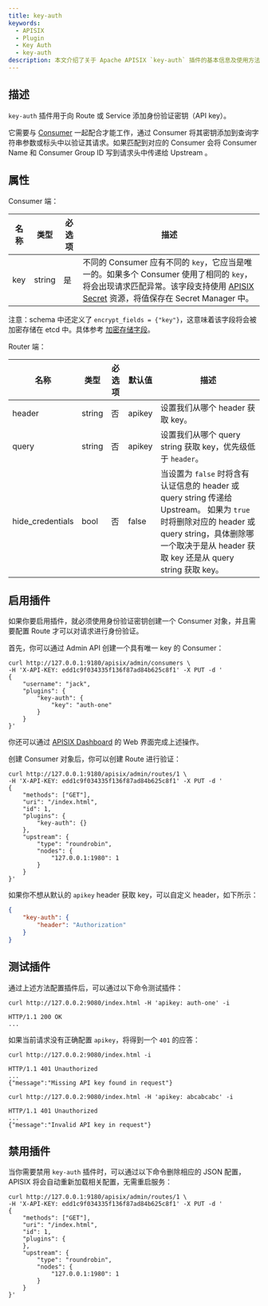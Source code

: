 ```yaml
---
title: key-auth
keywords:
  - APISIX
  - Plugin
  - Key Auth
  - key-auth
description: 本文介绍了关于 Apache APISIX `key-auth` 插件的基本信息及使用方法。
---
```


<!--
#
# Licensed to the Apache Software Foundation (ASF) under one or more
# contributor license agreements.  See the NOTICE file distributed with
# this work for additional information regarding copyright ownership.
# The ASF licenses this file to You under the Apache License, Version 2.0
# (the "License"); you may not use this file except in compliance with
# the License.  You may obtain a copy of the License at
#
#     http://www.apache.org/licenses/LICENSE-2.0
#
# Unless required by applicable law or agreed to in writing, software
# distributed under the License is distributed on an "AS IS" BASIS,
# WITHOUT WARRANTIES OR CONDITIONS OF ANY KIND, either express or implied.
# See the License for the specific language governing permissions and
# limitations under the License.
#
-->

## 描述

`key-auth` 插件用于向 Route 或 Service 添加身份验证密钥（API key）。

它需要与 [Consumer](../terminology/consumer.md) 一起配合才能工作，通过 Consumer 将其密钥添加到查询字符串参数或标头中以验证其请求。如果匹配到对应的 Consumer 会将 Consumer Name 和 Consumer Group ID 写到请求头中传递给 Upstream 。

## 属性

Consumer 端：

| 名称 | 类型   | 必选项  | 描述                                                                                                          |
| ---- | ------ | ------ | ------------------------------------------------------------------------------------------------------------- |
| key  | string | 是     | 不同的 Consumer 应有不同的 `key`，它应当是唯一的。如果多个 Consumer 使用了相同的 `key`，将会出现请求匹配异常。该字段支持使用 [APISIX Secret](../terminology/secret.md) 资源，将值保存在 Secret Manager 中。 |

注意：schema 中还定义了 `encrypt_fields = {"key"}`，这意味着该字段将会被加密存储在 etcd 中。具体参考 [加密存储字段](../plugin-develop.md#加密存储字段)。

Router 端：

| 名称              | 类型   | 必选项 | 默认值 | 描述                                                                                                                                                       |
| ----------------- | ------ | ----- | ------ |----------------------------------------------------------------------------------------------------------------------------------------------------------|
| header            | string | 否    | apikey | 设置我们从哪个 header 获取 key。                                                                                                                                   |
| query             | string | 否    | apikey | 设置我们从哪个 query string 获取 key，优先级低于 `header`。                                                                                                              |
| hide_credentials  | bool   | 否    | false  | 当设置为 `false` 时将含有认证信息的 header 或 query string 传递给 Upstream。 如果为 `true` 时将删除对应的 header 或 query string，具体删除哪一个取决于是从 header 获取 key 还是从 query string  获取 key。 |

## 启用插件

如果你要启用插件，就必须使用身份验证密钥创建一个 Consumer 对象，并且需要配置 Route 才可以对请求进行身份验证。

首先，你可以通过 Admin API 创建一个具有唯一 key 的 Consumer：

```shell
curl http://127.0.0.1:9180/apisix/admin/consumers \
-H 'X-API-KEY: edd1c9f034335f136f87ad84b625c8f1' -X PUT -d '
{
    "username": "jack",
    "plugins": {
        "key-auth": {
            "key": "auth-one"
        }
    }
}'
```

你还可以通过 [APISIX Dashboard](https://github.com/apache/apisix-dashboard) 的 Web 界面完成上述操作。

<!--

首先创建一个 Consumer：

![create a consumer](https://raw.githubusercontent.com/apache/apisix/master/docs/assets/images/plugin/key-auth-1.png)

然后在 Consumer 页面中添加 `key-auth` 插件：

![enable key-auth plugin](https://raw.githubusercontent.com/apache/apisix/master/docs/assets/images/plugin/key-auth-2.png)

-->

创建 Consumer 对象后，你可以创建 Route 进行验证：

```shell
curl http://127.0.0.1:9180/apisix/admin/routes/1 \
-H 'X-API-KEY: edd1c9f034335f136f87ad84b625c8f1' -X PUT -d '
{
    "methods": ["GET"],
    "uri": "/index.html",
    "id": 1,
    "plugins": {
        "key-auth": {}
    },
    "upstream": {
        "type": "roundrobin",
        "nodes": {
            "127.0.0.1:1980": 1
        }
    }
}'
```

如果你不想从默认的 `apikey` header 获取 key，可以自定义 header，如下所示：

```json
{
    "key-auth": {
        "header": "Authorization"
    }
}
```

## 测试插件

通过上述方法配置插件后，可以通过以下命令测试插件：

```shell
curl http://127.0.0.2:9080/index.html -H 'apikey: auth-one' -i
```

```
HTTP/1.1 200 OK
...
```

如果当前请求没有正确配置 `apikey`，将得到一个 `401` 的应答：

```shell
curl http://127.0.0.2:9080/index.html -i
```

```shell
HTTP/1.1 401 Unauthorized
...
{"message":"Missing API key found in request"}
```

```shell
curl http://127.0.0.2:9080/index.html -H 'apikey: abcabcabc' -i
```

```shell
HTTP/1.1 401 Unauthorized
...
{"message":"Invalid API key in request"}
```

## 禁用插件

当你需要禁用 `key-auth` 插件时，可以通过以下命令删除相应的 JSON 配置，APISIX 将会自动重新加载相关配置，无需重启服务：

```shell
curl http://127.0.0.1:9180/apisix/admin/routes/1 \
-H 'X-API-KEY: edd1c9f034335f136f87ad84b625c8f1' -X PUT -d '
{
    "methods": ["GET"],
    "uri": "/index.html",
    "id": 1,
    "plugins": {
    },
    "upstream": {
        "type": "roundrobin",
        "nodes": {
            "127.0.0.1:1980": 1
        }
    }
}'
```
